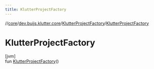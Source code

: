 ```yaml
---
title: KlutterProjectFactory
---
```

//[core](../../../index.html)/[dev.buijs.klutter.core](../index.html)/[KlutterProjectFactory](index.html)/[KlutterProjectFactory](-klutter-project-factory.html)



# KlutterProjectFactory



[jvm]\
fun [KlutterProjectFactory](-klutter-project-factory.html)()




